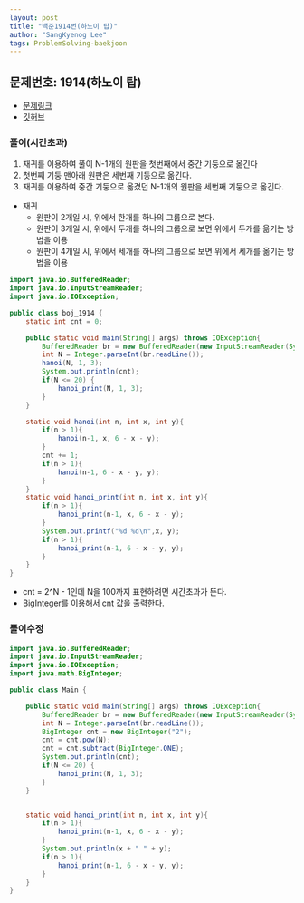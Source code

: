 ```yaml
---
layout: post
title: "백준1914번(하노이 탑)"
author: "SangKyenog Lee"
tags: ProblemSolving-baekjoon
---
```


## 문제번호: 1914(하노이 탑)
- [문제링크](https://www.acmicpc.net/problem/1914)
- [깃허브](https://github.com/sksk713/PS/blob/master/1%EC%A3%BC%EC%B0%A8/1914.java)

### 풀이(시간초과)
1. 재귀를 이용하여 풀이 N-1개의 원판을 첫번째에서 중간 기둥으로 옮긴다
2. 첫번째 기둥 맨아래 원판은 세번째 기둥으로 옮긴다.
3. 재귀를 이용하여 중간 기둥으로 옮겼던 N-1개의 원판을 세번째 기둥으로 옮긴다.

- 재귀
    - 원판이 2개일 시, 위에서 한개를 하나의 그룹으로 본다.
    - 원판이 3개일 시, 위에서 두개를 하나의 그룹으로 보면 위에서 두개를 옮기는 방법을 이용
    - 원판이 4개일 시, 위에서 세개를 하나의 그룹으로 보면 위에서 세개를 옮기는 방법을 이용
 

```java
import java.io.BufferedReader;
import java.io.InputStreamReader;
import java.io.IOException;

public class boj_1914 {
    static int cnt = 0;

    public static void main(String[] args) throws IOException{
        BufferedReader br = new BufferedReader(new InputStreamReader(System.in));
        int N = Integer.parseInt(br.readLine());
        hanoi(N, 1, 3);
        System.out.println(cnt);
        if(N <= 20) {
            hanoi_print(N, 1, 3);
        }
    }

    static void hanoi(int n, int x, int y){
        if(n > 1){
            hanoi(n-1, x, 6 - x - y);
        }
        cnt += 1;
        if(n > 1){
            hanoi(n-1, 6 - x - y, y);
        }
    }
    static void hanoi_print(int n, int x, int y){
        if(n > 1){
            hanoi_print(n-1, x, 6 - x - y);
        }
        System.out.printf("%d %d\n",x, y);
        if(n > 1){
            hanoi_print(n-1, 6 - x - y, y);
        }
    }
}
```
- cnt = 2^N - 1인데 N을 100까지 표현하려면 시간초과가 뜬다.
- BigInteger를 이용해서 cnt 값을 출력한다. 

### 풀이수정
```java
import java.io.BufferedReader;
import java.io.InputStreamReader;
import java.io.IOException;
import java.math.BigInteger;

public class Main {

    public static void main(String[] args) throws IOException{
        BufferedReader br = new BufferedReader(new InputStreamReader(System.in));
        int N = Integer.parseInt(br.readLine());
        BigInteger cnt = new BigInteger("2");
        cnt = cnt.pow(N);
        cnt = cnt.subtract(BigInteger.ONE);
        System.out.println(cnt);
        if(N <= 20) {
            hanoi_print(N, 1, 3);
        }
    }


    static void hanoi_print(int n, int x, int y){
        if(n > 1){
            hanoi_print(n-1, x, 6 - x - y);
        }
        System.out.println(x + " " + y);
        if(n > 1){
            hanoi_print(n-1, 6 - x - y, y);
        }
    }
}
```